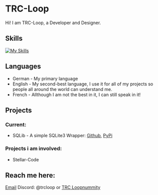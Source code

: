 # TRC-Loop
Hi! I am TRC-Loop, a Developer and Designer. 


## Skills
[![My Skills](https://skillicons.dev/icons?i=arduino,bash,bootstrap,cs,css,codepen,dotnet,flask,git,github,githubactions,html,idea,java,js,linux,lua,md,mysql,php,powershell,pycharm,py,qt,raspberrypi,replit,robloxstudio,sqlite,unity,visualstudio,vscode,windows)](https://skillicons.dev)

## Languages
- German - My primary language
- English - My second-best language, I use it for all of my projects so people all around the world can understand me.
- French - Allthough I am not the best in it, I can still speak in it!

## Projects
### Current:
- SQLib - A simple SQLite3 Wrapper: [Github](https://github.com/TRC-Loop/SQLib), [PyPi](https://pypi.org/project/SQLibEngine)

### Projects i am involved:
- Stellar-Code

## Reach me here:
[Email](ak@stellar-code.com)
Discord: @trcloop or [TRC Loopnummity](https://dsc.gg/trcloopnummity)
